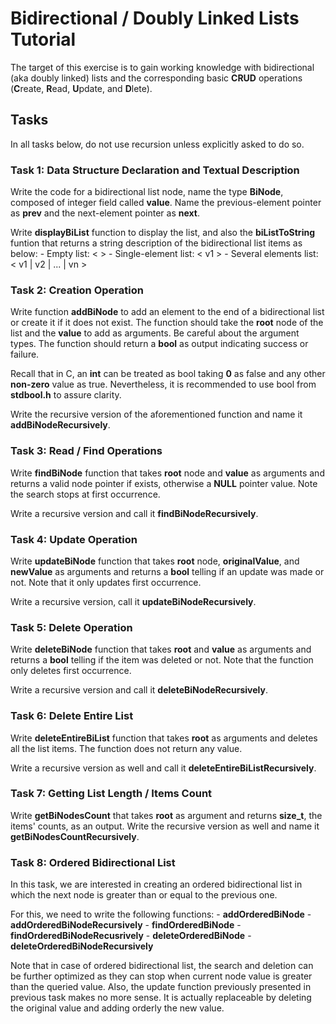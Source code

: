# Bidirectional / Doubly Linked Lists Tutorial

The target of this exercise is to gain working knowledge with bidirectional
(aka doubly linked) lists and the corresponding basic **CRUD** operations
(**C**reate, **R**ead, **U**pdate, and **D**lete).

## Tasks

In all tasks below, do not use recursion unless explicitly asked to do so.

### Task 1: Data Structure Declaration and Textual Description

Write the code for a bidirectional list node, name the type **BiNode**,
composed of integer field called **value**. Name the previous-element pointer
as **prev** and the next-element pointer as **next**.

Write **displayBiList** function to display the list, and also the
**biListToString** funtion that returns a string description of the
bidirectional list items as below:
    - Empty list: < >
    - Single-element list: < v1 >
    - Several elements list: < v1 | v2 | ... | vn >

### Task 2: Creation Operation

Write function **addBiNode** to add an element to the end of a bidirectional
list or create it if it does not exist. The function should take the **root**
node of the list and the **value** to add as arguments. Be careful about the
argument types. The function should return a **bool** as output indicating
success or failure.

Recall that in C, an **int** can be treated as bool taking **0** as false and
any other **non-zero** value as true. Nevertheless, it is recommended to use
bool from **stdbool.h** to assure clarity.

Write the recursive version of the aforementioned function and name it
**addBiNodeRecursively**.

### Task 3: Read / Find Operations

Write **findBiNode** function that takes **root** node and **value** as
arguments and returns a valid node pointer if exists, otherwise a **NULL**
pointer value. Note the search stops at first occurrence.

Write a recursive version and call it **findBiNodeRecursively**.


### Task 4: Update Operation

Write **updateBiNode** function that takes **root** node, **originalValue**,
and **newValue** as arguments and returns a **bool** telling if an update was
made or not. Note that it only updates first occurrence.

Write a recursive version, call it **updateBiNodeRecursively**.

### Task 5: Delete Operation

Write **deleteBiNode** function that takes **root** and **value** as arguments
and returns a **bool** telling if the item was deleted or not. Note that the
function only deletes first occurrence.

Write a recursive version and call it **deleteBiNodeRecursively**.

### Task 6: Delete Entire List

Write **deleteEntireBiList** function that takes **root** as arguments and
deletes all the list items. The function does not return any value.

Write a recursive version as well and call it
**deleteEntireBiListRecursively**.

### Task 7: Getting List Length / Items Count

Write **getBiNodesCount** that takes **root** as argument and returns
**size_t**, the items' counts, as an output. Write the recursive version as
well and name it **getBiNodesCountRecursively**.

### Task 8: Ordered Bidirectional List

In this task, we are interested in creating an ordered bidirectional list in
which the next node is greater than or equal to the previous one.

For this, we need to write the following functions:
    - **addOrderedBiNode**
    - **addOrderedBiNodeRecursively**
    - **findOrderedBiNode**
    - **findOrderedBiNodeRecusrively**
    - **deleteOrderedBiNode**
    - **deleteOrderedBiNodeRecursively**

Note that in case of ordered bidirectional list, the search and deletion can
be further optimized as they can stop when current node value is greater than
the queried value. Also, the update function previously presented in previous
task makes no more sense. It is actually replaceable by deleting the original
value and adding orderly the new value.
